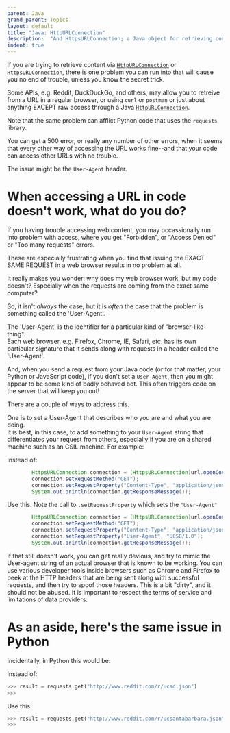 ```yaml
---
parent: Java
grand_parent: Topics
layout: default
title: "Java: HttpURLConnection"
description:  "And HttpsURLConnection; a Java object for retrieving content from a URL"
indent: true
---
```


If you are trying to retrieve content via 
[`HttpURLConnection`](https://docs.oracle.com/javase/8/docs/api/java/net/HttpURLConnection.html) or 
[`HttpsURLConnection`](https://docs.oracle.com/javase/8/docs/api/java/net/HttpsURLConnection.html), there is
one problem you can run into that will cause you no end of trouble, unless you know the secret trick.

Some APIs, e.g. Reddit, DuckDuckGo, and others, may allow you to retreive from a URL in a regular browser, or
using `curl` or `postman` or just about anything EXCEPT raw access through a 
Java [`HttpURLConnection`](https://docs.oracle.com/javase/8/docs/api/java/net/HttpURLConnection.html).

Note that the same problem can afflict Python code that uses the `requests` library.

You can get a 500 error, or really any number of other errors, when it seems that every other way of accessing
the URL works fine--and that your code can access other URLs with no trouble.

The issue might be the `User-Agent` header.


# When accessing a URL in code doesn't work, what do you do?

If you having trouble accessing web content, you may occassionally run into problem with access, where
you get "Forbidden", or "Access Denied" or "Too many requests" errors.

These are especially frustrating when you find that issuing the EXACT SAME REQUEST in a web browser results in no problem at all.

It really makes you wonder: why does my web browser work, but my code doesn't?  Especially when the
requests are coming from the exact same computer?

So, it isn't *always* the case, but it is *often* the case that the problem is something called the 'User-Agent'.

The 'User-Agent' is the identifier for a particular kind of "browser-like-thing".     
Each web browser, e.g. Firefox, Chrome, IE, Safari, etc.
has its own particular signature that it sends along with requests in a header called the 'User-Agent'.

And, when you send a request from your Java code (or for that matter, your Python or JavaScript code), 
if you don't set a `User-Agent`, then you might appear to
be some kind of badly behaved bot.   This often triggers code on the server that will keep you out!

There are a couple of ways to address this.

One is to set a User-Agent that describes who you are and what you are doing.  
It is best, in this case, to add something
to your `User-Agent` string that differentiates your request from others, 
especially if you are on a shared machine such as
an CSIL machine.  For example:

Instead of:

```java
        HttpsURLConnection connection = (HttpsURLConnection)url.openConnection();
        connection.setRequestMethod("GET");
        connection.setRequestProperty("Content-Type", "application/json");
        System.out.println(connection.getResponseMessage());
```

Use this.  Note the call to `.setRequestProperty` which sets the `"User-Agent"`

```java
        HttpsURLConnection connection = (HttpsURLConnection)url.openConnection();
        connection.setRequestMethod("GET");
        connection.setRequestProperty("Content-Type", "application/json");
        connection.setRequestProperty("User-Agent", "UCSB/1.0");
        System.out.println(connection.getResponseMessage());
```

If that still doesn't work, you can get really devious, and try to mimic the User-agent string of an actual browser
that is known to be working.  You can use various developer tools inside browsers such as Chrome and Firefox to peek
at the HTTP headers that are being sent along with successful requests, and then try to spoof those headers.  This is
a bit "dirty", and it should not be abused.    It is important to respect the terms of service and limitations of data
providers.

# As an aside, here's the same issue in Python

Incidentally, in Python this would be:

Instead of:
```python
>>> result = requests.get("http://www.reddit.com/r/ucsd.json")
>>>
```

Use this:
```python
>>> result = requests.get("http://www.reddit.com/r/ucsantabarbara.json", headers = {'User-agent': 'UCSB/1.0'})
>>>
```

